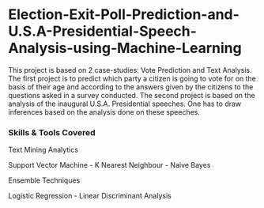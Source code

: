 # Election-Exit-Poll-Prediction-and-U.S.A-Presidential-Speech-Analysis-using-Machine-Learning


This project is based on 2 case-studies: Vote Prediction and Text Analysis. The first project is to predict which party a citizen is going to vote for on the basis of their age and according to the answers given by the citizens to the questions asked in a survey conducted. The second project is based on the analysis of the inaugural U.S.A. Presidential speeches. One has to draw inferences based on the analysis done on these speeches.

### Skills & Tools Covered
Text Mining Analytics

Support Vector Machine - K Nearest Neighbour - Naive Bayes

Ensemble Techniques

Logistic Regression - Linear Discriminant Analysis
